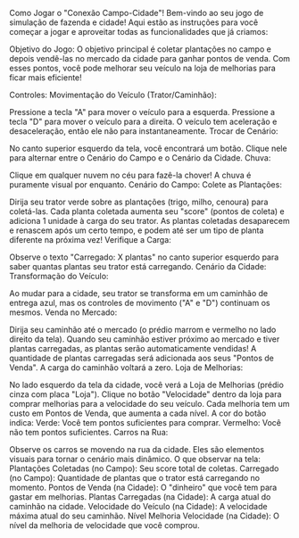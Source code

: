 Como Jogar o "Conexão Campo-Cidade"!
Bem-vindo ao seu jogo de simulação de fazenda e cidade! Aqui estão as instruções para você começar a jogar e aproveitar todas as funcionalidades que já criamos:

Objetivo do Jogo:
O objetivo principal é coletar plantações no campo e depois vendê-las no mercado da cidade para ganhar pontos de venda. Com esses pontos, você pode melhorar seu veículo na loja de melhorias para ficar mais eficiente!

Controles:
Movimentação do Veículo (Trator/Caminhão):

Pressione a tecla "A" para mover o veículo para a esquerda.
Pressione a tecla "D" para mover o veículo para a direita.
O veículo tem aceleração e desaceleração, então ele não para instantaneamente.
Trocar de Cenário:

No canto superior esquerdo da tela, você encontrará um botão.
Clique nele para alternar entre o Cenário do Campo e o Cenário da Cidade.
Chuva:

Clique em qualquer nuvem no céu para fazê-la chover! A chuva é puramente visual por enquanto.
Cenário do Campo:
Colete as Plantações:

Dirija seu trator verde sobre as plantações (trigo, milho, cenoura) para coletá-las.
Cada planta coletada aumenta seu "score" (pontos de coleta) e adiciona 1 unidade à carga do seu trator.
As plantas coletadas desaparecem e renascem após um certo tempo, e podem até ser um tipo de planta diferente na próxima vez!
Verifique a Carga:

Observe o texto "Carregado: X plantas" no canto superior esquerdo para saber quantas plantas seu trator está carregando.
Cenário da Cidade:
Transformação do Veículo:

Ao mudar para a cidade, seu trator se transforma em um caminhão de entrega azul, mas os controles de movimento ("A" e "D") continuam os mesmos.
Venda no Mercado:

Dirija seu caminhão até o mercado (o prédio marrom e vermelho no lado direito da tela).
Quando seu caminhão estiver próximo ao mercado e tiver plantas carregadas, as plantas serão automaticamente vendidas!
A quantidade de plantas carregadas será adicionada aos seus "Pontos de Venda". A carga do caminhão voltará a zero.
Loja de Melhorias:

No lado esquerdo da tela da cidade, você verá a Loja de Melhorias (prédio cinza com placa "Loja").
Clique no botão "Velocidade" dentro da loja para comprar melhorias para a velocidade do seu veículo.
Cada melhoria tem um custo em Pontos de Venda, que aumenta a cada nível.
A cor do botão indica:
Verde: Você tem pontos suficientes para comprar.
Vermelho: Você não tem pontos suficientes.
Carros na Rua:

Observe os carros se movendo na rua da cidade. Eles são elementos visuais para tornar o cenário mais dinâmico.
O que observar na tela:
Plantações Coletadas (no Campo): Seu score total de coletas.
Carregado (no Campo): Quantidade de plantas que o trator está carregando no momento.
Pontos de Venda (na Cidade): O "dinheiro" que você tem para gastar em melhorias.
Plantas Carregadas (na Cidade): A carga atual do caminhão na cidade.
Velocidade do Veículo (na Cidade): A velocidade máxima atual do seu caminhão.
Nível Melhoria Velocidade (na Cidade): O nível da melhoria de velocidade que você comprou.
